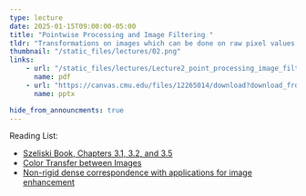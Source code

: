 ```yaml
---
type: lecture
date: 2025-01-15T09:00:00-05:00
title: "Pointwise Processing and Image Filtering "
tldr: "Transformations on images which can be done on raw pixel values as well as image filtering techniques"
thumbnail: "/static_files/lectures/02.png"
links:
    - url: "/static_files/lectures/Lecture2_point_processing_image_filtering.pdf"
      name: pdf
    - url: "https://canvas.cmu.edu/files/12265014/download?download_frd=1"
      name: pptx

hide_from_announcments: true
---
```

Reading List:
- [Szeliski Book, Chapters 3.1, 3.2, and 3.5](https://szeliski.org/Book/)
- [Color Transfer between Images](https://www.cs.tau.ac.il/~turkel/imagepapers/ColorTransfer.pdf)
- [Non-rigid dense correspondence with applications for image enhancement](https://dl.acm.org/doi/10.1145/1964921.1964965)
